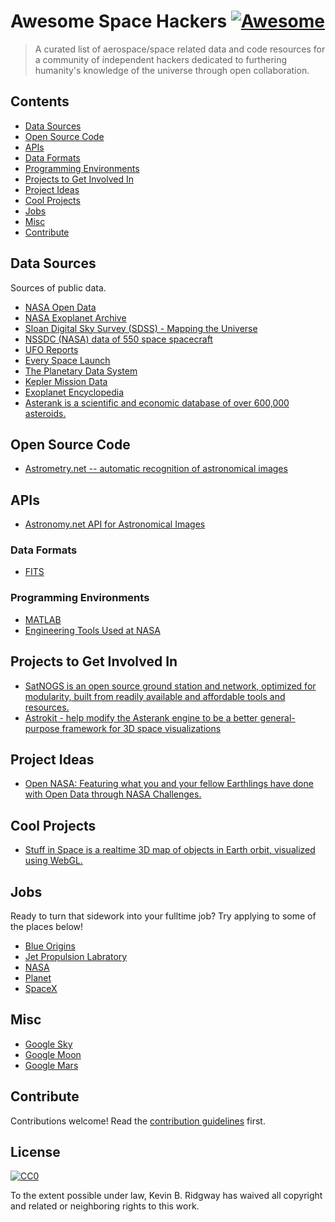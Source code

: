 # Awesome Space Hackers [![Awesome](https://awesome.re/badge.svg)](https://awesome.re)

> A curated list of aerospace/space related data and code resources for a community of independent hackers dedicated to furthering humanity's knowledge of the universe through open collaboration.

## Contents

- [Data Sources](#data-sources)
- [Open Source Code](#open-source-code)
- [APIs](#apis)
- [Data Formats](#data-formats)
- [Programming Environments](#programming-environments)
- [Projects to Get Involved In](#projects-to-ge-tinvolved-in)
- [Project Ideas](#project-ideas)
- [Cool Projects](#cool-projects)
- [Jobs](#jobs)
- [Misc](#misc)
- [Contribute](#contribute)

## Data Sources

Sources of public data.

- [NASA Open Data](https://open.nasa.gov/open-data)
- [NASA Exoplanet Archive](http://exoplanetarchive.ipac.caltech.edu)
- [Sloan Digital Sky Survey (SDSS) - Mapping the Universe](http://www.sdss.org)
- [NSSDC (NASA) data of 550 space spacecraft](http://nssdc.gsfc.nasa.gov/nssdc/obtaining_data.html)
- [UFO Reports](http://www.nuforc.org/webreports.html)
- [Every Space Launch](http://planet4589.org/space/log/launchlog.txt)
- [The Planetary Data System](https://pds.jpl.nasa.gov)
- [Kepler Mission Data](https://archive.stsci.edu/kepler/published_planets/search.php)
- [Exoplanet Encyclopedia](http://exoplanet.eu)
- [Asterank is a scientific and economic database of over 600,000 asteroids.](http://www.asterank.com)

## Open Source Code

- [Astrometry.net -- automatic recognition of astronomical images](https://github.com/dstndstn/astrometry.net)

## APIs

- [Astronomy.net API for Astronomical Images](http://astrometry.net/doc/net/api.html)

### Data Formats

- [FITS](https://idlastro.gsfc.nasa.gov/fitsio.html)

### Programming Environments

- [MATLAB](https://www.mathworks.com/products/matlab.html)
- [Engineering Tools Used at NASA](https://www.nasa.gov/centers/johnson/engineering/tools/index.html)

## Projects to Get Involved In

- [SatNOGS is an open source ground station and network, optimized for modularity, built from readily available and affordable tools and resources.](https://satnogs.org)
- [Astrokit - help modify the Asterank engine to be a better general-purpose framework for 3D space visualizations](https://github.com/typpo/astrokit)

## Project Ideas

- [Open NASA: Featuring what you and your fellow Earthlings have done with Open Data through NASA Challenges.](https://open.nasa.gov/innovation-space)

## Cool Projects

- [Stuff in Space is a realtime 3D map of objects in Earth orbit, visualized using WebGL.](http://stuffin.space)

## Jobs

Ready to turn that sidework into your fulltime job? Try applying to some of the places below!

- [Blue Origins](https://www.blueorigin.com/careers)
- [Jet Propulsion Labratory](https://www.jpl.nasa.gov/opportunities/)
- [NASA](https://nasajobs.nasa.gov)
- [Planet](https://www.planet.com/company/careers)
- [SpaceX](http://www.spacex.com/careers)

## Misc

- [Google Sky](http://www.google.com/sky)
- [Google Moon](https://www.google.com/moon)
- [Google Mars](https://www.google.com/mars)

## Contribute

Contributions welcome! Read the [contribution guidelines](contributing.md) first.

## License

[![CC0](http://mirrors.creativecommons.org/presskit/buttons/88x31/svg/cc-zero.svg)](http://creativecommons.org/publicdomain/zero/1.0)

To the extent possible under law, Kevin B. Ridgway has waived all copyright and
related or neighboring rights to this work.
